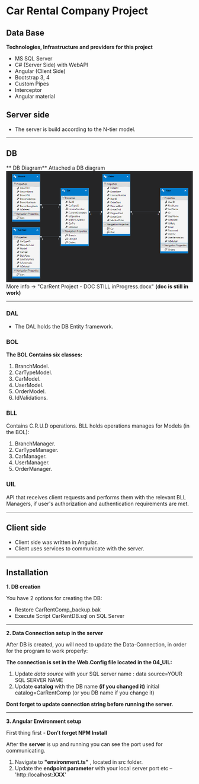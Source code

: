 
# Car Rental Company Project

## Data Base
**Technologies, Infrastructure and providers for this project**
* MS SQL Server
* C# (Server Side) with WebAPI
* Angular (Client Side)
* Bootstrap 3, 4
* Custom Pipes
* Interceptor
* Angular material

## Server side
* The server is build according to the N-tier model.

***
## DB
** DB  Diagram**
Attached a DB diagram 
![Screenshot]( DB-Diagram.PNG)
More info -> "CarRent Project - DOC STILL inProgress.docx" **(doc is still in work)** 
***
### DAL
* The DAL holds the DB Entity framework.

### BOL
**The BOL Contains six classes:** 
1. BranchModel.
2. CarTypeModel.
3. CarModel.
4. UserModel.
5. OrderModel.
6. IdValidations.

### BLL
Contains C.R.U.D operations.
BLL holds operations manages for Models (in the BOL):
1. BranchManager.
2. CarTypeManager.
3. CarManager.
4. UserManager.
5. OrderManager.

### UIL
API that receives client requests and performs them with the relevant BLL Managers, if user's authorization and authentication requirements are met.
 
***
## Client side
* Client side was written in Angular.
* Client uses services to communicate with the server.
 

***
## Installation
**1. DB creation**

You have 2 options for creating the DB:
* Restore CarRentComp_backup.bak
* Execute Script CarRentDB.sql on SQL Server 
***


**2. Data Connection setup  in the server**

After DB is created, you will need to update the Data-Connection, in order for the program to work properly:

**The connection is set in the Web.Config file located in the 04_UIL:**
1. Update *data source* with your SQL server name  : data source=YOUR SQL SERVER NAME
2. Update **catalog** with the DB name **(if you changed it)** initial catalog=CarRentComp (or you DB name if you change it)

**Dont forget to update connection string before running the server.**
***

**3. Angular Environment setup**

First thing first - **Don’t forget NPM Install**

After the **server** is up and running  you can see the port used for communicating.

1. Navigate to **"environment.ts"** , located in src folder.
2. Update the **endpoint parameter** with your local server port
etc – 'http:/localhost:**XXX**'
